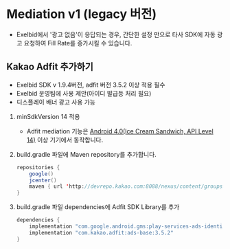 # Mediation v1 (legacy 버전)
- Exelbid에서 '광고 없음'이 응답되는 경우, 간단한 설정 만으로 타사 SDK에 자동 광고 요청하여 Fill Rate를 증가시킬 수 있습니다.

## Kakao Adfit 추가하기
- Exelbid SDK v 1.9.4버전, adfit 버전 3.5.2 이상 적용 필수<br>
- Exelbid 운영팀에 사용 제안(아이디 발급등 처리 필요)<br>
- 디스플레이 배너 광고 사용 가능
1. minSdkVersion 14 적용 
    - Adfit mediation 기능은 <a href="https://developer.android.com/about/versions/android-4.0">Android 4.0(Ice Cream Sandwich, API Level 14)</a> 이상 기기에서 동작합니다.

2. build.gradle 파일에 Maven repository를 추가합니다.
    ```java
    repositories {
        google()
        jcenter()
        maven { url 'http://devrepo.kakao.com:8088/nexus/content/groups/public/' }
    }
    ```
3. build.gradle 파일 dependencies에 Adfit SDK Library를 추가
    ```java
    dependencies {
        implementation "com.google.android.gms:play-services-ads-identifier:17.0.0"
        implementation "com.kakao.adfit:ads-base:3.5.2"
    }
    ```
    

